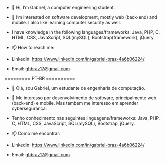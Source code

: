 - 👋 Hi, I’m Gabriel, a computer engineering student.

- 👀 I’m interested on software development, mostly web (back-end) and mobile. I also like learning computer security as well.

- I have knowledge in the following languages/frameworks: Java, PHP, C, HTML, CSS, JavaScript, SQL(mySQL), Bootstrap(framework), jQuery.

- 📫 How to reach me:
- LinkedIn: https://www.linkedin.com/in/gabriel-braz-4a6b06224/ 

- Email: ghbraz17@gmail.com

========= PT-BR ==========
- 👋 Olá, sou Gabriel, um estudante de engenharia de computação.

- 👀 Me interesso por desenvolvimento de software, principalmente web (back-end) e mobile. Mas também me interesso em aprender cybersegurança.

- Tenho conhecimento nas seguintes linguagens/frameworks: Java, PHP, C, HTML, CSS, JavaScript, SQL(mySQL), Bootstrap, jQuery.

- 📫 Como me encontrar:
- LinkedIn: https://www.linkedin.com/in/gabriel-braz-4a6b06224/ 

- Email: ghbraz17@gmail.com

<!---
GabrielHenB/GabrielHenB is a ✨ special ✨ repository because its `README.md` (this file) appears on your GitHub profile.
You can click the Preview link to take a look at your changes.
--->
